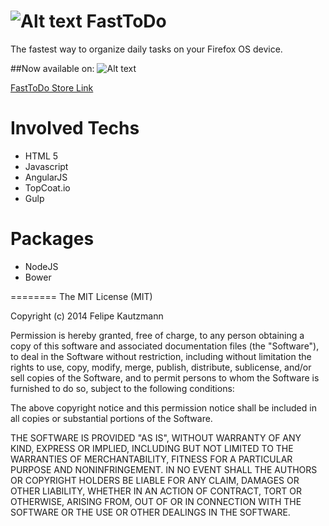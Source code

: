 ![Alt text](https://marketplace.cdn.mozilla.net/img/uploads/addon_icons/502/502825-64.png?raw=true "FastToDo") FastToDo
========
The fastest way to organize daily tasks on your Firefox OS device.

##Now available on:
![Alt text](https://marketplace.cdn.mozilla.net/media/fireplace/img/pretty/marketplace_logo.png?1403633902780?raw=true)

[FastToDo Store Link](https://marketplace.firefox.com/app/fasttodo)

Involved Techs
========
* HTML 5
* Javascript
* AngularJS
* TopCoat.io
* Gulp

Packages
========
* NodeJS
* Bower

========
The MIT License (MIT)

Copyright (c) 2014 Felipe Kautzmann

Permission is hereby granted, free of charge, to any person obtaining a copy
of this software and associated documentation files (the "Software"), to deal
in the Software without restriction, including without limitation the rights
to use, copy, modify, merge, publish, distribute, sublicense, and/or sell
copies of the Software, and to permit persons to whom the Software is
furnished to do so, subject to the following conditions:

The above copyright notice and this permission notice shall be included in all
copies or substantial portions of the Software.

THE SOFTWARE IS PROVIDED "AS IS", WITHOUT WARRANTY OF ANY KIND, EXPRESS OR
IMPLIED, INCLUDING BUT NOT LIMITED TO THE WARRANTIES OF MERCHANTABILITY,
FITNESS FOR A PARTICULAR PURPOSE AND NONINFRINGEMENT. IN NO EVENT SHALL THE
AUTHORS OR COPYRIGHT HOLDERS BE LIABLE FOR ANY CLAIM, DAMAGES OR OTHER
LIABILITY, WHETHER IN AN ACTION OF CONTRACT, TORT OR OTHERWISE, ARISING FROM,
OUT OF OR IN CONNECTION WITH THE SOFTWARE OR THE USE OR OTHER DEALINGS IN THE
SOFTWARE.